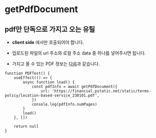 # getPdfDocument

## pdf만 단독으로 가지고 오는 유틸

- **client side** 에서만 호출되어야 합니다.

- 업로드된 파일의 url 주소와 로컬 주소 data 중 하나를 넣어주시면 됩니다.

- 가지고 올 수 있는 PDF 정보는 [다음](./src/pdfjs-dist/types/pdfjs.d.ts)과 같습니다.

```tsx
function PDFTest() {
    useEffect(() => {
        async function load() {
            const pdfInfo = await getPdfDocument({
                url: 'https://financial.pstatic.net/static/terms-policy/location-based-service_230101.pdf',
            })
            console.log(pdfInfo.numPages)
        }
        load()
    }, [])
    
    return null
}
```
